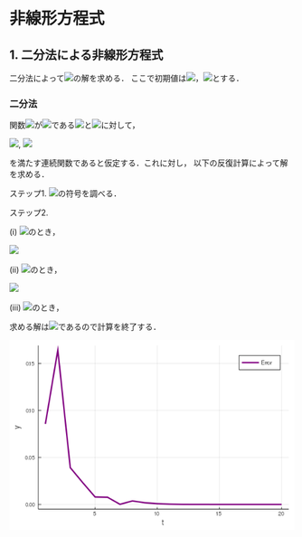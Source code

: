 # 非線形方程式

## 1. 二分法による非線形方程式
二分法によって<img src="https://latex.codecogs.com/gif.latex?f(x)=x^2-2">の解を求める．
ここで初期値は<img src="https://latex.codecogs.com/gif.latex?a=1">，<img src="https://latex.codecogs.com/gif.latex?b=2">とする．

### 二分法
関数<img src="https://latex.codecogs.com/gif.latex?f(x)">が<img src="https://latex.codecogs.com/gif.latex?a<b">である<img src="https://latex.codecogs.com/gif.latex?a">と<img src="https://latex.codecogs.com/gif.latex?b">に対して，

<img src="https://latex.codecogs.com/gif.latex?f(a)<0">, <img src="https://latex.codecogs.com/gif.latex?f(b)>0">

を満たす連続関数であると仮定する．これに対し， 以下の反復計算によって解を求める．

ステップ1. <img src="https://latex.codecogs.com/gif.latex?f(\frac{a+b}{2})">の符号を調べる．

ステップ2.

(i) <img src="https://latex.codecogs.com/gif.latex?f(\frac{a+b}{2})<0">のとき，

<img src="https://latex.codecogs.com/gif.latex?a=\frac{a+b}{2}">

(ii) <img src="https://latex.codecogs.com/gif.latex?f(\frac{a+b}{2})>0">のとき，

<img src="https://latex.codecogs.com/gif.latex?b=\frac{a+b}{2}">

(iii) <img src="https://latex.codecogs.com/gif.latex?f(\frac{a+b}{2})=0">のとき，

求める解は<img src="https://latex.codecogs.com/gif.latex?\frac{a+b}{2}">であるので計算を終了する．

![](bisection.png)